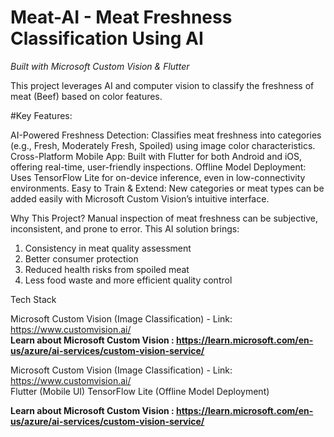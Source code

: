 # Meat-AI - Meat Freshness Classification Using AI
 *Built with Microsoft Custom Vision & Flutter*
 
 This project leverages AI and computer vision to classify the freshness of meat (Beef) based on color features.
 
 #Key Features:
 
 AI-Powered Freshness Detection: Classifies  meat freshness into categories (e.g., Fresh, Moderately Fresh, Spoiled) using image color characteristics.
 Cross-Platform Mobile App: Built with Flutter for both Android and iOS, offering real-time, user-friendly inspections.
 Offline Model Deployment: Uses TensorFlow Lite for on-device inference, even in low-connectivity environments.
 Easy to Train & Extend: New categories or meat types can be added easily with Microsoft Custom Vision’s intuitive interface.
 
 Why This Project?
 Manual inspection of meat freshness can be subjective, inconsistent, and prone to error. This AI solution brings:
 
 1. Consistency in meat quality assessment
 2. Better consumer protection
 3. Reduced health risks from spoiled meat
 4. Less food waste and more efficient quality control
 
 Tech Stack
 
 Microsoft Custom Vision (Image Classification) - Link: https://www.customvision.ai/   
 **Learn about Microsoft Custom Vision : https://learn.microsoft.com/en-us/azure/ai-services/custom-vision-service/**
 
 Microsoft Custom Vision (Image Classification) - Link: https://www.customvision.ai/  
 Flutter (Mobile UI)
 TensorFlow Lite (Offline Model Deployment)
 
 **Learn about Microsoft Custom Vision : https://learn.microsoft.com/en-us/azure/ai-services/custom-vision-service/**
